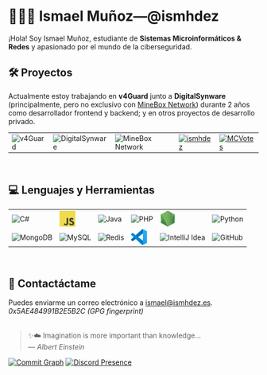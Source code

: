 # 👨🏻‍💻 Ismael Muñoz&mdash;@ismhdez

¡Hola! Soy Ismael Muñoz, estudiante de **Sistemas Microinformáticos & Redes** y apasionado por el mundo de la ciberseguridad.

## 🛠 Proyectos
Actualmente estoy trabajando en **v4Guard** junto a **DigitalSynware** (principalmente, pero no exclusivo con [MineBox Network](https://minebox.es?ref=github_ismhdez)) durante 2 años como desarrollador frontend y backend; y en otros proyectos de desarrollo privado.
<table>
  <td><img align="center" title="v4Guard" src="https://cdn.v4guard.io/logos/logo_dark.png" width="36px"></td>
  <td><img align="center" title="DigitalSynware" src="https://v4guard.io/inc/img/logos/icon_white.png" width="26px"></td>
  <td><img align="center" title="MineBox Network" src="https://mclist.co/api/render/favicon/d38cda9615e6c52abfe1948e635b4ef8cad7b22c5d419550ad63dc164ac9921f" width="26px"></td>
  <td><a href="https://ismhdez.es?ref=github_readme"><img align="center" title="ismhdez" src="https://ismhdez.es/icon.png" width="26px"></a></td>
  <td><a href="https://web.archive.org/web/20200809092441/https://mcvotes.com/"><img align="center" title="MCVotes" src="https://web.archive.org/web/20200817193018im_/https://mcvotes.com/inc/img/logo.png" width="26px"></a></td>
</table>
<br />

## 💻 Lenguajes y Herramientas
<table>
<tr>
<td><img align="center" alt="C#" width="32px" src="https://seeklogo.com/images/C/c-sharp-c-logo-02F17714BA-seeklogo.com.png"></td>
<td><img align="center" alt="JavaScript" width="32px" src="https://raw.githubusercontent.com/github/explore/80688e429a7d4ef2fca1e82350fe8e3517d3494d/topics/javascript/javascript.png" ></td>
<td><img align="center" alt="Java" width="32px" src="https://i.imgur.com/cE3CFGf.png" ></td>
<td><img align="center" alt="PHP" width="32px" src="https://cdn3.iconfinder.com/data/icons/popular-services-brands/512/php-512.png" ></td>
<td><img align="center" alt="Node.JS" width="32px" src="https://raw.githubusercontent.com/github/explore/80688e429a7d4ef2fca1e82350fe8e3517d3494d/topics/nodejs/nodejs.png" ></td>
<td><img align="center" alt="Python" width="32px" src="https://upload.wikimedia.org/wikipedia/commons/thumb/c/c3/Python-logo-notext.svg/768px-Python-logo-notext.svg.png" ></td>
</tr>
<trd>
<td><img align="center" alt="MongoDB" width="32px" src="https://img.icons8.com/color/452/mongodb.png" ></td>
<td><img align="center" alt="MySQL" width="32px" src="https://storage.googleapis.com/production-hostgator-v1-0-8/648/227648/YF9aRJfO/9e25c498489a4627860d943b2d8749ea" ></td>
<td><img align="center" alt="Redis" width="32px" src="https://i.imgur.com/zLAtGKV.png" ></td>
<td><img align="center" alt="VSCode" width="32px" src="https://raw.githubusercontent.com/github/explore/80688e429a7d4ef2fca1e82350fe8e3517d3494d/topics/visual-studio-code/visual-studio-code.png" ></td>
<td><img align="center" alt="IntelliJ Idea" width="32px" src="https://i.imgur.com/Agb22jo.png" ></td>
<td><img align="center" alt="GitHub" width="32px" src="https://github.com/fluidicon.png" ></td>
</tr>
</table>
<br />

## 📨 Contactáctame
Puedes enviarme un correo electrónico a <a href="mailto:ismael@ismhdez.es">ismael@ismhdez.es</a>.  
<i>0x5AE484991B2E5B2C (GPG fingerprint)</i>
<br />
<br />

> ✨☁️ Imagination is more important than knowledge...  
> *&mdash; Albert Einstein*

[![Commit Graph](https://activity-graph.herokuapp.com/graph?username=ismhdez&theme=rogue&hide_border=true)](https://github.com/ismhdez)
[![Discord Presence](https://lanyard-profile-readme.vercel.app/api/188662817237368834)](https://discord.com/users/188662817237368834)
